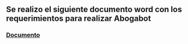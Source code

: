 ## Se realizo el siguiente documento word con los requerimientos para realizar Abogabot
### [Documento](RequerimientosAbogabot/Requerimientos.doc)
